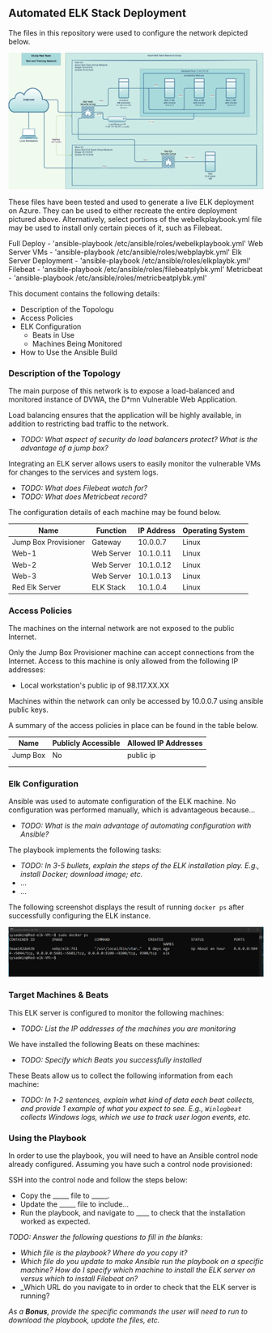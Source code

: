 ## Automated ELK Stack Deployment

The files in this repository were used to configure the network depicted below.

![Network Diagram](Images/redteam_network_diagram.png)

These files have been tested and used to generate a live ELK deployment on Azure. They can be used to either recreate the entire deployment pictured above. Alternatively, select portions of the webelkplaybook.yml file may be used to install only certain pieces of it, such as Filebeat.

  Full Deploy - 'ansible-playbook /etc/ansible/roles/webelkplaybook.yml'
  Web Server VMs - 'ansible-playbook /etc/ansible/roles/webplaybk.yml'
  Elk Server Deployment - 'ansible-playbook /etc/ansible/roles/elkplaybk.yml'
  Filebeat - 'ansible-playbook /etc/ansible/roles/filebeatplybk.yml'
  Metricbeat - 'ansible-playbook /etc/ansible/roles/metricbeatplybk.yml'


This document contains the following details:
- Description of the Topologu
- Access Policies
- ELK Configuration
  - Beats in Use
  - Machines Being Monitored
- How to Use the Ansible Build


### Description of the Topology

The main purpose of this network is to expose a load-balanced and monitored instance of DVWA, the D*mn Vulnerable Web Application.

Load balancing ensures that the application will be highly available, in addition to restricting bad traffic to the network.
- _TODO: What aspect of security do load balancers protect? What is the advantage of a jump box?_

Integrating an ELK server allows users to easily monitor the vulnerable VMs for changes to the services and system logs.
- _TODO: What does Filebeat watch for?_ 
- _TODO: What does Metricbeat record?_

The configuration details of each machine may be found below.

| Name                 | Function   | IP Address | Operating System |
|----------------------|------------|------------|------------------|
| Jump Box Provisioner | Gateway    | 10.0.0.7   | Linux            |
| Web-1                | Web Server | 10.1.0.11  | Linux            |
| Web-2                | Web Server | 10.1.0.12  | Linux            |
| Web-3                | Web Server | 10.1.0.13  | Linux            |
| Red Elk Server       | ELK Stack  | 10.1.0.4   | Linux            |

### Access Policies

The machines on the internal network are not exposed to the public Internet. 

Only the Jump Box Provisioner machine can accept connections from the Internet. Access to this machine is only allowed from the following IP addresses:
- Local workstation's public ip of 98.117.XX.XX

Machines within the network can only be accessed by 10.0.0.7 using ansible public keys.

A summary of the access policies in place can be found in the table below.

| Name     | Publicly Accessible | Allowed IP Addresses |
|----------|---------------------|----------------------|
| Jump Box |     No              | public ip            |
|          |                     |                      |
|          |                     |                      |

### Elk Configuration

Ansible was used to automate configuration of the ELK machine. No configuration was performed manually, which is advantageous because...
- _TODO: What is the main advantage of automating configuration with Ansible?_

The playbook implements the following tasks:
- _TODO: In 3-5 bullets, explain the steps of the ELK installation play. E.g., install Docker; download image; etc._
- ...
- ...

The following screenshot displays the result of running `docker ps` after successfully configuring the ELK instance.

![TODO: Update the path with the name of your screenshot of docker ps output](Images/docker_ps_output.png)

### Target Machines & Beats
This ELK server is configured to monitor the following machines:
- _TODO: List the IP addresses of the machines you are monitoring_

We have installed the following Beats on these machines:
- _TODO: Specify which Beats you successfully installed_

These Beats allow us to collect the following information from each machine:
- _TODO: In 1-2 sentences, explain what kind of data each beat collects, and provide 1 example of what you expect to see. E.g., `Winlogbeat` collects Windows logs, which we use to track user logon events, etc._

### Using the Playbook
In order to use the playbook, you will need to have an Ansible control node already configured. Assuming you have such a control node provisioned: 

SSH into the control node and follow the steps below:
- Copy the _____ file to _____.
- Update the _____ file to include...
- Run the playbook, and navigate to ____ to check that the installation worked as expected.

_TODO: Answer the following questions to fill in the blanks:_
- _Which file is the playbook? Where do you copy it?_
- _Which file do you update to make Ansible run the playbook on a specific machine? How do I specify which machine to install the ELK server on versus which to install Filebeat on?_
- _Which URL do you navigate to in order to check that the ELK server is running?

_As a **Bonus**, provide the specific commands the user will need to run to download the playbook, update the files, etc._
